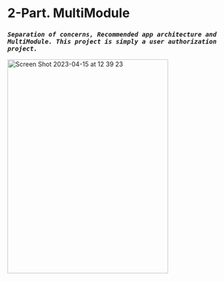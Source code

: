# 2-Part. MultiModule
### *```Separation of concerns, Recommended app architecture and MultiModule. This project is simply a user authorization project.```*

<img width="360" height="480" alt="Screen Shot 2023-04-15 at 12 39 23" src="https://user-images.githubusercontent.com/77477995/232196444-59a98ce5-09ec-40da-92d2-13bdc71fe96c.png">


